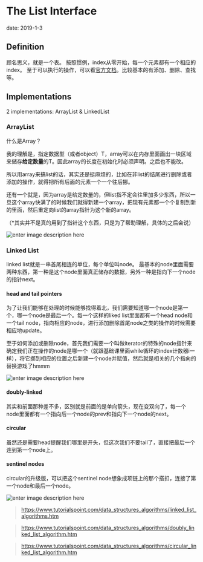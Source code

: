 # The List Interface

date: 2019-1-3

## Definition

顾名思义，就是一个表。
按照惯例，index从零开始，每一个元素都有一个相应的index。
至于可以执行的操作，可以看[官方文档](https://docs.oracle.com/javase/7/docs/api/java/util/List.html)。比较基本的有添加、删除、查找等。


## Implementations
2 implementations: ArrayList & LinkedList

### ArrayList
什么是Array？

我的理解是，指定数据型（或者object）T，array可以在内存里面画出一块区域来储存**给定数量**的T。因此array的长度在初始化时必须声明。之后也不能改。

所以用array来搞list的话，其实还是挺麻烦的，比如在非list的结尾进行删除或者添加的操作，就得把所有后面的元素一个一个往后挪。

还有一个就是，因为array是给定数量的，但list指不定会往里加多少东西，所以一旦这个array快满了的时候我们就得新建一个array，把现有元素都一个个复制到新的里面，然后重定向list的array指针为这个新的array。

（\*其实并不是真的用到了指针这个东西，只是为了帮助理解，具体的之后会说）

![enter image description here](https://i.loli.net/2019/01/04/5c2eaff197a53.png)


### Linked List
linked list就是一串首尾相连的单位，每个单位叫node。
最基本的node里面需要两种东西，第一种是这个node里面真正储存的数据，另外一种是指向下一个node的指针next。

#### head and tail pointers
为了让我们能够在处理的时候能够找得着北，我们需要知道哪一个node是第一个，哪一个node是最后一个。每一个这样的liked list里面都有一个head node和一个tail node，指向相应的node，进行添加删除首尾node之类的操作的时候需要相应地update。

至于如何添加或删除node，首先我们需要一个叫做iterator的特殊的node指针来确定我们正在操作的node是哪一个（就跟基础课里面while循环的index计数器i一样），将它挪到相应的位置之后新建一个node并赋值，然后就是相关的几个指向的替换游戏了hmmm

![enter image description here](https://i.loli.net/2019/01/04/5c2eba55b74be.png)

#### doubly-linked
其实和前面那种差不多，区别就是前面的是单向箭头，现在变双向了，每一个node里面都有一个指向后一个node的prev和指向下一个node的next。

#### circular
虽然还是需要head提醒我们哪里是开头，但这次我们不要tail了，直接把最后一个连到第一个node上。

#### sentinel nodes
circular的升级版，可以把这个sentinel node想象成项链上的那个搭扣，连接了第一个node和最后一个node。

![enter image description here](https://i.loli.net/2019/01/04/5c2eb80d92f81.png)

>  https://www.tutorialspoint.com/data_structures_algorithms/linked_list_algorithms.htm

> https://www.tutorialspoint.com/data_structures_algorithms/doubly_linked_list_algorithm.htm

> https://www.tutorialspoint.com/data_structures_algorithms/circular_linked_list_algorithm.htm